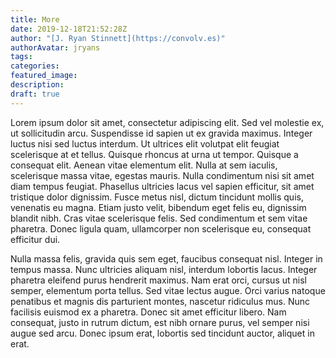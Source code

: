 ```yaml
---
title: More
date: 2019-12-18T21:52:28Z
author: "[J. Ryan Stinnett](https://convolv.es)"
authorAvatar: jryans
tags:
categories:
featured_image:
description:
draft: true
---
```


Lorem ipsum dolor sit amet, consectetur adipiscing elit. Sed vel molestie ex, ut
sollicitudin arcu. Suspendisse id sapien ut ex gravida maximus. Integer luctus
nisi sed luctus interdum. Ut ultrices elit volutpat elit feugiat scelerisque at
et tellus. Quisque rhoncus at urna ut tempor. Quisque a consequat elit. Aenean
vitae elementum elit. Nulla at sem iaculis, scelerisque massa vitae, egestas
mauris. Nulla condimentum nisi sit amet diam tempus feugiat. Phasellus ultricies
lacus vel sapien efficitur, sit amet tristique dolor dignissim. Fusce metus
nisl, dictum tincidunt mollis quis, venenatis eu magna. Etiam justo velit,
bibendum eget felis eu, dignissim blandit nibh. Cras vitae scelerisque felis.
Sed condimentum et sem vitae pharetra. Donec ligula quam, ullamcorper non
scelerisque eu, consequat efficitur dui.

Nulla massa felis, gravida quis sem eget, faucibus consequat nisl. Integer in
tempus massa. Nunc ultricies aliquam nisl, interdum lobortis lacus. Integer
pharetra eleifend purus hendrerit maximus. Nam erat orci, cursus ut nisl semper,
elementum porta tellus. Sed vitae lectus augue. Orci varius natoque penatibus et
magnis dis parturient montes, nascetur ridiculus mus. Nunc facilisis euismod ex
a pharetra. Donec sit amet efficitur libero. Nam consequat, justo in rutrum
dictum, est nibh ornare purus, vel semper nisi augue sed arcu. Donec ipsum erat,
lobortis sed tincidunt auctor, aliquet in erat.
